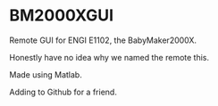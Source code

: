 # BM2000XGUI
Remote GUI for ENGI E1102, the BabyMaker2000X.

Honestly have no idea why we named the remote this.

Made using Matlab.

Adding to Github for a friend.
